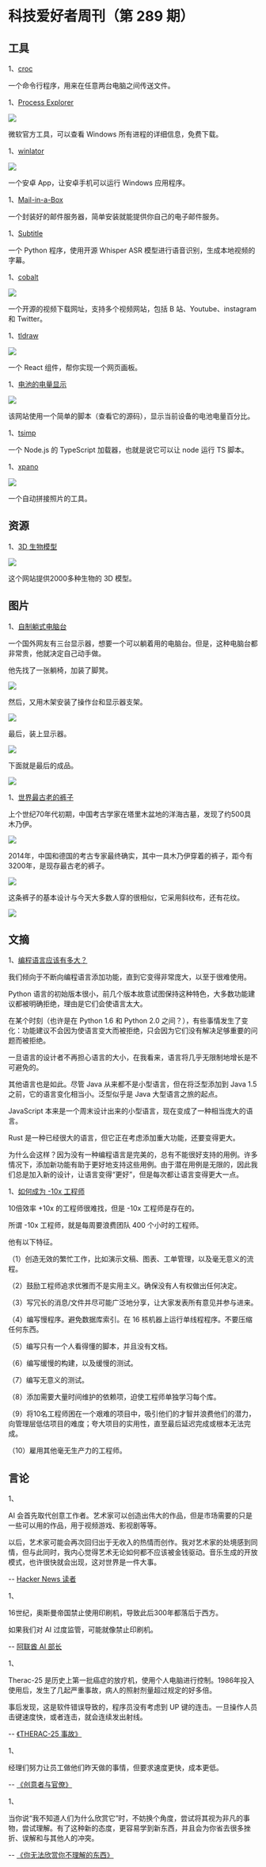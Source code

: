 # 科技爱好者周刊（第 289 期）

## 工具

1、[croc](https://github.com/schollz/croc)

一个命令行程序，用来在任意两台电脑之间传送文件。

1、[Process Explorer](https://learn.microsoft.com/en-us/sysinternals/downloads/process-explorer)

![](https://cdn.beekka.com/blogimg/asset/202309/bg2023092505.webp)

微软官方工具，可以查看 Windows 所有进程的详细信息，免费下载。

1、[winlator](https://github.com/brunodev85/winlator)

![](https://cdn.beekka.com/blogimg/asset/202309/bg2023093003.webp)

一个安卓 App，让安卓手机可以运行 Windows 应用程序。

1、[Mail-in-a-Box](https://github.com/mail-in-a-box/mailinabox)

一个封装好的邮件服务器，简单安装就能提供你自己的电子邮件服务。

1、[Subtitle](https://github.com/innovatorved/subtitle)

一个 Python 程序，使用开源 Whisper ASR 模型进行语音识别，生成本地视频的字幕。

1、[cobalt](https://github.com/wukko/cobalt)

![](https://cdn.beekka.com/blogimg/asset/202311/bg2023112701.webp)

一个开源的视频下载网址，支持多个视频网站，包括 B 站、Youtube、instagram 和 Twitter。

1、[tldraw](https://tldraw.dev/introduction)

![](https://cdn.beekka.com/blogimg/asset/202311/bg2023112707.webp)

一个 React 组件，帮你实现一个网页画板。

1、[电池的电量显示](https://deepesh-01.github.io/battery_indicator/)

![](https://cdn.beekka.com/blogimg/asset/202311/bg2023112807.webp)

该网站使用一个简单的脚本（查看它的源码），显示当前设备的电池电量百分比。

1、[tsimp](https://github.com/tapjs/tsimp)

一个 Node.js 的 TypeScript 加载器，也就是说它可以让 node 运行 TS 脚本。

1、[xpano](https://github.com/krupkat/xpano)

![](https://cdn.beekka.com/blogimg/asset/202311/bg2023112905.webp)

一个自动拼接照片的工具。

## 资源

1、[3D 生物模型](https://sketchfab.com/ffishAsia-and-floraZia)

![](https://cdn.beekka.com/blogimg/asset/202310/bg2023100807.webp)

这个网站提供2000多种生物的 3D 模型。

## 图片

1、[自制躺式电脑台](https://blog.luap.info/drafts/i-built-a-lay-down-desk.html?hnn)

一个国外网友有三台显示器，想要一个可以躺着用的电脑台。但是，这种电脑台都非常贵，他就决定自己动手做。

他先找了一张躺椅，加装了脚凳。

![](https://cdn.beekka.com/blogimg/asset/202309/bg2023091001.webp)

然后，又用木架安装了操作台和显示器支架。

![](https://cdn.beekka.com/blogimg/asset/202309/bg2023091002.webp)

最后，装上显示器。

![](https://cdn.beekka.com/blogimg/asset/202309/bg2023091003.webp)

下面就是最后的成品。

![](https://cdn.beekka.com/blogimg/asset/202309/bg2023091004.webp)

1、[世界最古老的裤子](https://bigthink.com/the-past/chinese-mummy-worlds-oldest-pants-ancient-fashion/)

上个世纪70年代初期，中国考古学家在塔里木盆地的洋海古墓，发现了约500具木乃伊。

![](https://cdn.beekka.com/blogimg/asset/202309/bg2023091401.webp)

2014年，中国和德国的考古专家最终确实，其中一具木乃伊穿着的裤子，距今有3200年，是现存最古老的裤子。

![](https://cdn.beekka.com/blogimg/asset/202309/bg2023091402.webp)

这条裤子的基本设计与今天大多数人穿的很相似，它采用斜纹布，还有花纹。

![](https://cdn.beekka.com/blogimg/asset/202309/bg2023091403.webp)

## 文摘

1、[编程语言应该有多大？](https://tratt.net/laurie/blog/2023/how_big_should_a_programming_language_be.html)

我们倾向于不断向编程语言添加功能，直到它变得非常庞大，以至于很难使用。

Python 语言的初始版本很小，前几个版本故意试图保持这种特色，大多数功能建议都被明确拒绝，理由是它们会使语言太大。

在某个时刻（也许是在 Python 1.6 和 Python 2.0 之间？），有些事情发生了变化：功能建议不会因为使语言变大而被拒绝，只会因为它们没有解决足够重要的问题而被拒绝。

一旦语言的设计者不再担心语言的大小，在我看来，语言将几乎无限制地增长是不可避免的。

其他语言也是如此。尽管 Java 从来都不是小型语言，但在将泛型添加到 Java 1.5 之前，它的语言变化相当小。泛型似乎是 Java 大型语言之旅的起点。

JavaScript 本来是一个周末设计出来的小型语言，现在变成了一种相当庞大的语言。

Rust 是一种已经很大的语言，但它正在考虑添加重大功能，还要变得更大。

为什么会这样？因为没有一种编程语言是完美的，总有不能很好支持的用例。许多情况下，添加新功能有助于更好地支持这些用例。由于潜在用例是无限的，因此我们总是加入新的设计，让语言变得“更好”，但是每次都让语言变得更大一点。

1、[如何成为 -10x 工程师](https://taylor.town/-10x)

10倍效率 +10x 的工程师很难找，但是 -10x 工程师是存在的。

所谓 -10x 工程师，就是每周要浪费团队 400 个小时的工程师。

他有以下特征。

（1）创造无效的繁忙工作，比如演示文稿、图表、工单管理，以及毫无意义的流程。

（2）鼓励工程师追求优雅而不是实用主义。确保没有人有权做出任何决定。

（3）写冗长的消息/文件并尽可能广泛地分享，让大家发表所有意见并参与进来。

（4）编写慢程序。避免数据库索引。在 16 核机器上运行单线程程序。不要压缩任何东西。

（5）编写只有一个人看得懂的脚本，并且没有文档。

（6）编写缓慢的构建，以及缓慢的测试。

（7）编写无意义的测试。

（8）添加需要大量时间维护的依赖项，迫使工程师单独学习每个库。

（9）将10名工程师困在一个艰难的项目中，吸引他们的才智并浪费他们的潜力，向管理层低估项目的难度；夸大项目的实用性，直至最后延迟完成或根本无法完成。

（10）雇用其他毫无生产力的工程师。

## 言论

1、

AI 会首先取代创意工作者。艺术家可以创造出伟大的作品，但是市场需要的只是一些可以用的作品，用于视频游戏、影视剧等等。

以后，艺术家可能会再次回归出于无收入的热情而创作。我对艺术家的处境感到同情，但与此同时，我内心觉得艺术无论如何都不应该被金钱驱动。音乐生成的开放模式，也许很快就会出现，这对世界是一件大事。

-- [Hacker News 读者](https://news.ycombinator.com/item?id=34544888)

1、

16世纪，奥斯曼帝国禁止使用印刷机，导致此后300年都落后于西方。

如果我们对 AI 过度监管，可能就像禁止印刷机。

-- [阿联酋 AI 部长](https://fortune.com/2023/11/28/artificial-intelligence-ai-technology-regulation-policy-guardrails-uae-fortune-global-forum/)

1、

Therac-25 是历史上第一批癌症的放疗机，使用个人电脑进行控制。1986年投入使用后，发生了几起严重事故，病人的照射剂量超过规定的好多倍。

事后发现，这是软件错误导致的，程序员没有考虑到 UP 键的连击。一旦操作人员击键速度快，或者连击，就会连续发出射线。

-- [《THERAC-25 事故》](https://thedailywtf.com/articles/the-therac-25-incident)

1、

经理们努力让员工做他们昨天做的事情，但要求速度更快，成本更低。

-- [《创意者与官僚》](https://www.hottakes.space/p/creatives-vs-bureaucrats)

1、

当你说“我不知道人们为什么欣赏它”时，不妨换个角度，尝试将其视为非凡的事物，尝试理解。有了这种新的态度，更容易学到新东西，并且会为你省去很多挫折、误解和与其他人的冲突。

-- [《你无法欣赏你不理解的东西》](https://stan.bar/appreciate/)
